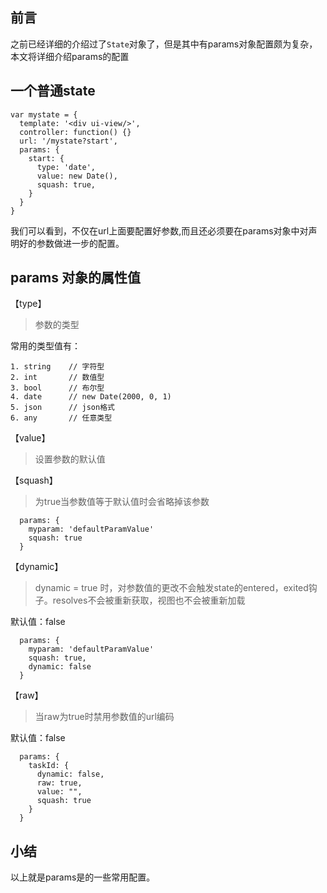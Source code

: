 ## 前言
之前已经详细的介绍过了`State`对象了，但是其中有params对象配置颇为复杂，本文将详细介绍params的配置

## 一个普通state
```
var mystate = {
  template: '<div ui-view/>',
  controller: function() {}
  url: '/mystate?start',
  params: {
    start: {
      type: 'date',
      value: new Date(),
      squash: true,
    }
  }
}
```
我们可以看到，不仅在url上面要配置好参数,而且还必须要在params对象中对声明好的参数做进一步的配置。


## params 对象的属性值

【type】  
> 参数的类型

常用的类型值有：
```
1. string    // 字符型
2. int       // 数值型
3. bool      // 布尔型
4. date      // new Date(2000, 0, 1)
5. json      // json格式
6. any       // 任意类型
```

【value】
> 设置参数的默认值

【squash】
> 为true当参数值等于默认值时会省略掉该参数

```
  params: {
    myparam: 'defaultParamValue'
    squash: true
  }
```


【dynamic】
> dynamic = true 时，对参数值的更改不会触发state的entered，exited钩子。resolves不会被重新获取，视图也不会被重新加载

默认值：false
```
  params: {
    myparam: 'defaultParamValue'
    squash: true,
    dynamic: false
  }
```

【raw】
> 当raw为true时禁用参数值的url编码

默认值：false
```
  params: {
    taskId: {
      dynamic: false,
      raw: true,
      value: "",
      squash: true
    }
  }
```

## 小结
以上就是params是的一些常用配置。
